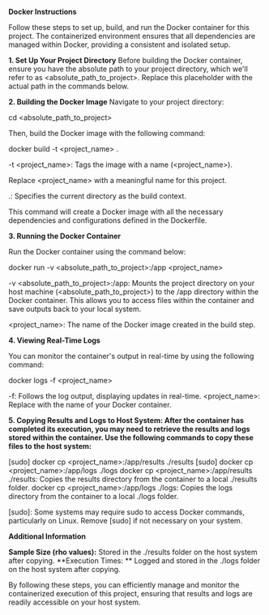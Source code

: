 **Docker Instructions**

Follow these steps to set up, build, and run the Docker container for this project. The containerized environment ensures that all dependencies are managed within Docker, providing a consistent and isolated setup.

**1. Set Up Your Project Directory**
Before building the Docker container, ensure you have the absolute path to your project directory, which we'll refer to as <absolute_path_to_project>. Replace this placeholder with the actual path in the commands below.

**2. Building the Docker Image**
Navigate to your project directory:


cd <absolute_path_to_project>

Then, build the Docker image with the following command:


docker build -t <project_name> .

-t <project_name>: Tags the image with a name (<project_name>). 

Replace <project_name> with a meaningful name for this project.

.: Specifies the current directory as the build context.

This command will create a Docker image with all the necessary dependencies and configurations defined in the Dockerfile.

**3. Running the Docker Container**
   
Run the Docker container using the command below:

docker run -v <absolute_path_to_project>:/app <project_name>

-v <absolute_path_to_project>:/app: Mounts the project directory on your host machine (<absolute_path_to_project>) to the /app directory within the Docker container. This allows you to access files within the container and save outputs back to your local system.

<project_name>: The name of the Docker image created in the build step.

**4. Viewing Real-Time Logs**

You can monitor the container's output in real-time by using the following command:

docker logs -f <project_name>

-f: Follows the log output, displaying updates in real-time.
<project_name>: Replace with the name of your Docker container.

**5. Copying Results and Logs to Host System: After the container has completed its execution, you may need to retrieve the results and logs stored within the container. Use the following commands to copy these files to the host system:**

[sudo] docker cp <project_name>:/app/results ./results
[sudo] docker cp <project_name>:/app/logs ./logs
docker cp <project_name>:/app/results ./results: Copies the results directory from the container to a local ./results folder.
docker cp <project_name>:/app/logs ./logs: Copies the logs directory from the container to a local ./logs folder.

[sudo]: Some systems may require sudo to access Docker commands, particularly on Linux. Remove [sudo] if not necessary on your system.

**Additional Information**

**Sample Size (rho values):** Stored in the ./results folder on the host system after copying.
**Execution Times: ** Logged and stored in the ./logs folder on the host system after copying.

By following these steps, you can efficiently manage and monitor the containerized execution of this project, ensuring that results and logs are readily accessible on your host system.
